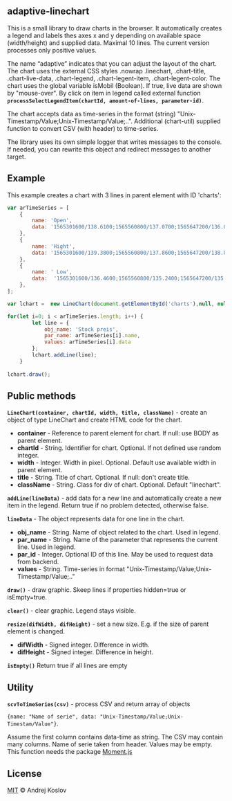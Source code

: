 ## adaptive-linechart

This is a small library to draw charts in the browser. It automatically creates a legend and labels
thes axes x and y depending on available space (width/height) and supplied data. Maximal 10 lines.
The current version processes only positive values.

The name “adaptive” indicates that you can adjust the layout of the chart. The chart uses the 
external CSS styles .nowrap .linechart, .chart-title, .chart-live-data, .chart-legend, 
.chart-legent-item, .chart-legent-color. The chart uses the global variable isMobil (Boolean). If
true, live data are shown by "mouse-over". By click on item in legend called external
function **`processSelectLegendItem(chartId, amount-of-lines, parameter-id)`**. 

The chart accepts data as time-series in the format (string) "Unix-Timestamp/Value;Unix-Timestamp/Value;..".
Additional (chart-util) supplied function to convert CSV (with header) to time-series.

The library uses its own simple logger that writes messages to the console. If needed, you can
rewrite this object and redirect messages to another target.

## Example

This example creates a chart with 3 lines in parent element with ID 'charts':
```js
var arTimeSeries = [
    {
        name: 'Open',
        data: '1565301600/138.6100;1565560800/137.0700;1565647200/136.0500;1565733600/136.3600;1565820000/134.3900'
    },
    {
        name: 'Hight',
        data: '1565301600/139.3800;1565560800/137.8600;1565647200/138.8000;1565733600/136.9200;1565820000/134.5800'
    },
    {
        name: ' Low',
        data:  '1565301600/136.4600;1565560800/135.2400;1565647200/135.0000;1565733600/133.6700;1565820000/132.2500'
    },
];

var lchart =  new LineChart(document.getElementById('charts'),null, null, 'Example Chart-Line', null);

for(let i=0; i < arTimeSeries.length; i++) {
        let line = {
            obj_name: 'Stock preis',
            par_name: arTimeSeries[i].name,
            values: arTimeSeries[i].data
        };
        lchart.addLine(line);
    }
            
lchart.draw();
```

## Public methods

**`LineChart(container, chartId, width, title, className)`** - create an object of type LineChart 
and create HTML code for the chart.
- **container** - Reference to parent element for chart. If null: use BODY as parent element.
- **chartId** - String. Identifier for chart. Optional. If not defined use random integer.
- **width** - Integer. Width in pixel. Optional. Default use available width in parent element.
- **title** - String. Title of chart. Optional. If null: don't create title.
- **className** - String. Class for div of chart. Optional. Default "linechart".

**`addLine(lineData)`** - add data for a new line and automatically create a new item in the legend. 
Return true if no problem detected, otherwise false.

**`lineData`** - The object represents data for one line in the chart.
- **obj_name** - String. Name of object related to the chart. Used in legend.
- **par_name** - String. Name of the parameter that represents the current line. Used in legend.
- **par_id** - Integer. Optional ID of this line. May be used to request data from backend.
- **values** - String. Time-series in format "Unix-Timestamp/Value;Unix-Timestamp/Value;.."

**`draw()`** - draw graphic. Skeep lines if properties hidden=true or isEmpty=true.

**`clear()`** - clear graphic. Legend stays visible.

**`resize(difWidth, difHeight)`** - set a new size. E.g. if the size of parent element is changed.
- **difWidth** - Signed integer. Difference in width.
- **difHeight** - Signed integer. Difference in height.

**`isEmpty()`** Return true if all lines are empty

## Utility

**`scvToTimeSeries(csv)`** - process CSV and return array of objects 

`{name: "Name of serie", data: "Unix-Timestamp/Value;Unix-Timestam/Value"}`. 

Assume the first column contains data-time as string. The CSV may contain many columns. Name of 
serie taken from header. Values may be empty. This function needs the package [Moment.js](https://momentjs.com)

## License

[MIT](https://opensource.org/licenses/MIT) © Andrej Koslov

